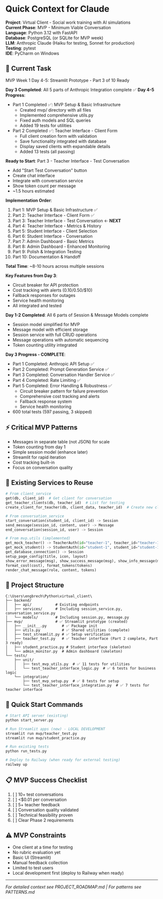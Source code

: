 # Quick Context for Claude

**Project**: Virtual Client - Social work training with AI simulations  
**Current Phase**: MVP - Minimum Viable Conversation  
**Language**: Python 3.12 with FastAPI  
**Database**: PostgreSQL (or SQLite for MVP week)  
**LLM**: Anthropic Claude (Haiku for testing, Sonnet for production)  
**Testing**: pytest  
**IDE**: PyCharm on Windows  

## 🎯 Current Task
MVP Week 1 Day 4-5: Streamlit Prototype - Part 3 of 10 Ready

**Day 3 Completed**: All 5 parts of Anthropic Integration complete ✅
**Day 4-5 Progress**: 
- Part 1 Completed ✅: MVP Setup & Basic Infrastructure
  - Created mvp/ directory with all files
  - Implemented comprehensive utils.py
  - Fixed auth models and SQL queries
  - Added 19 tests for utilities
- Part 2 Completed ✅: Teacher Interface - Client Form
  - Full client creation form with validation
  - Save functionality integrated with database
  - Display saved clients with expandable details
  - Added 13 tests (all passing)

**Ready to Start**: Part 3 - Teacher Interface - Test Conversation
- Add "Start Test Conversation" button
- Create chat interface
- Integrate with conversation service
- Show token count per message
- ~1.5 hours estimated

**Implementation Order**:
1. Part 1: MVP Setup & Basic Infrastructure ✅
2. Part 2: Teacher Interface - Client Form ✅
3. Part 3: Teacher Interface - Test Conversation ← **NEXT**
4. Part 4: Teacher Interface - Metrics & History
5. Part 5: Student Interface - Client Selection
6. Part 6: Student Interface - Conversation
7. Part 7: Admin Dashboard - Basic Metrics
8. Part 8: Admin Dashboard - Enhanced Monitoring
9. Part 9: Polish & Integration Testing
10. Part 10: Documentation & Handoff

**Total Time**: ~8-10 hours across multiple sessions

**Key Features from Day 3**:
- Circuit breaker for API protection
- Cost tracking with alerts ($0.10/$0.50/$10)
- Fallback responses for outages
- Service health monitoring
- All integrated and tested

**Day 1-2 Completed**: All 6 parts of Session & Message Models complete
- Session model simplified for MVP
- Message model with efficient storage
- Session service with full CRUD operations
- Message operations with automatic sequencing
- Token counting utility integrated

**Day 3 Progress - COMPLETE**:
- Part 1 Completed: Anthropic API Setup ✅
- Part 2 Completed: Prompt Generation Service ✅
- Part 3 Completed: Conversation Handler Service ✅
- Part 4 Completed: Rate Limiting ✅
- Part 5 Completed: Error Handling & Robustness ✅
  - Circuit breaker pattern for failure prevention
  - Comprehensive cost tracking and alerts
  - Fallback response system
  - Service health monitoring
- 600 total tests (597 passing, 3 skipped)

## ⚡ Critical MVP Patterns
- Messages in separate table (not JSON) for scale
- Token counting from day 1
- Simple session model (enhance later)
- Streamlit for rapid iteration
- Cost tracking built-in
- Focus on conversation quality

## 🔑 Existing Services to Reuse
```python
# From client_service
get(db, client_id)  # Get client for conversation
get_teacher_clients(db, teacher_id)  # List for testing
create_client_for_teacher(db, client_data, teacher_id)  # Create new client

# From conversation_service
start_conversation(student_id, client_id) -> Session
send_message(session_id, content, user) -> Message
end_conversation(session_id, user) -> Session

# From mvp.utils (implemented)
get_mock_teacher() -> TeacherAuth(id="teacher-1", teacher_id="teacher-1")
get_mock_student() -> StudentAuth(id="student-1", student_id="student-1")
get_database_connection() -> Session
setup_page_config(title, icon, layout)
show_error_message(msg), show_success_message(msg), show_info_message(msg)
format_cost(cost), format_tokens(tokens)
render_chat_message(role, content, tokens)
```

## 📁 Project Structure
```
C:\Users\engbrech\Python\virtual_client\
├── backend/
│   ├── api/           # Existing endpoints
│   ├── services/      # Including session_service.py, conversation_service.py
│   └── models/        # Including session.py, message.py
├── mvp/               # ✅ Streamlit prototype (created)
│   ├── __init__.py       # ✅ Package init
│   ├── utils.py          # ✅ Shared utilities (complete)
│   ├── test_streamlit.py # ✅ Setup verification
│   ├── teacher_test.py   # ✅ Teacher interface (Part 2 complete, Part 3 ready)
│   ├── student_practice.py # Student interface (skeleton)
│   └── admin_monitor.py  # Admin dashboard (skeleton)
└── tests/
    ├── unit/
    │   ├── test_mvp_utils.py  # ✅ 11 tests for utilities
    │   └── test_teacher_interface_logic.py  # ✅ 6 tests for business logic
    └── integration/
        ├── test_mvp_setup.py  # ✅ 8 tests for setup
        └── test_teacher_interface_integration.py  # ✅ 7 tests for teacher interface
```

## 🚀 Quick Start Commands
```bash
# Start API server (existing)
python start_server.py

# Run Streamlit apps (new) - LOCAL DEVELOPMENT
streamlit run mvp/teacher_test.py
streamlit run mvp/student_practice.py

# Run existing tests
python run_tests.py

# Deploy to Railway (when ready for external testing)
railway up
```

## 📋 MVP Success Checklist
1. [ ] 10+ test conversations
2. [ ] <$0.01 per conversation
3. [ ] 5+ teacher feedback
4. [ ] Conversation quality validated
5. [ ] Technical feasibility proven
6. [ ] Clear Phase 2 requirements

## ⚠️ MVP Constraints
- One client at a time for testing
- No rubric evaluation yet
- Basic UI (Streamlit)
- Manual feedback collection
- Limited to test users
- Local development first (deploy to Railway when ready)

---
*For detailed context see PROJECT_ROADMAP.md | For patterns see PATTERNS.md*